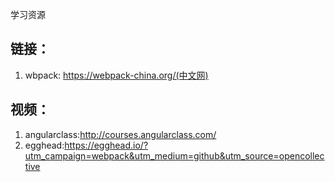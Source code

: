 学习资源
## 链接：
1. wbpack: https://webpack-china.org/(中文网)

## 视频：
1. angularclass:http://courses.angularclass.com/
2. egghead:https://egghead.io/?utm_campaign=webpack&utm_medium=github&utm_source=opencollective

